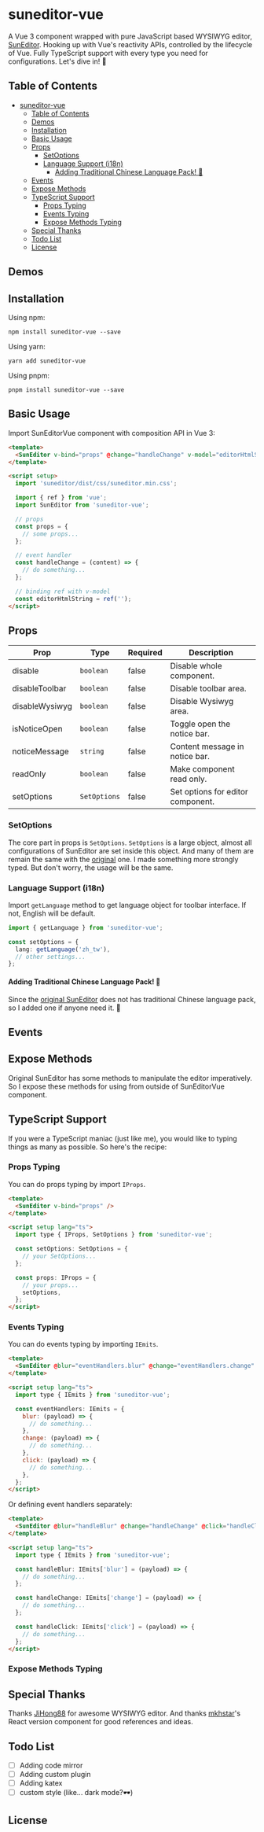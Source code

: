 # suneditor-vue

A Vue 3 component wrapped with pure JavaScript based WYSIWYG editor, [SunEditor](https://github.com/JiHong88/SunEditor). Hooking up with Vue's reactivity APIs, controlled by the lifecycle of Vue. Fully TypeScript support with every type you need for configurations. Let's dive in! 🙌

## Table of Contents

- [suneditor-vue](#suneditor-vue)
  - [Table of Contents](#table-of-contents)
  - [Demos](#demos)
  - [Installation](#installation)
  - [Basic Usage](#basic-usage)
  - [Props](#props)
    - [SetOptions](#setoptions)
    - [Language Support (i18n)](#language-support-i18n)
      - [Adding Traditional Chinese Language Pack! 🎉](#adding-traditional-chinese-language-pack-)
  - [Events](#events)
  - [Expose Methods](#expose-methods)
  - [TypeScript Support](#typescript-support)
    - [Props Typing](#props-typing)
    - [Events Typing](#events-typing)
    - [Expose Methods Typing](#expose-methods-typing)
  - [Special Thanks](#special-thanks)
  - [Todo List](#todo-list)
  - [License](#license)

## Demos

<!-- add demo link here -->

## Installation

Using npm:

```shell
npm install suneditor-vue --save
```

Using yarn:

```shell
yarn add suneditor-vue
```

Using pnpm:

```shell
pnpm install suneditor-vue --save
```

## Basic Usage

Import SunEditorVue component with composition API in Vue 3:

```html
<template>
  <SunEditor v-bind="props" @change="handleChange" v-model="editorHtmlString" />
</template>

<script setup>
  import 'suneditor/dist/css/suneditor.min.css';

  import { ref } from 'vue';
  import SunEditor from 'suneditor-vue';

  // props
  const props = {
    // some props...
  };

  // event handler
  const handleChange = (content) => {
    // do something...
  };

  // binding ref with v-model
  const editorHtmlString = ref('');
</script>
```

## Props

| Prop           | Type         | Required | Description                       |
| -------------- | ------------ | -------- | --------------------------------- |
| disable        | `boolean`    | false    | Disable whole component.          |
| disableToolbar | `boolean`    | false    | Disable toolbar area.             |
| disableWysiwyg | `boolean`    | false    | Disable Wysiwyg area.             |
| isNoticeOpen   | `boolean`    | false    | Toggle open the notice bar.       |
| noticeMessage  | `string`     | false    | Content message in notice bar.    |
| readOnly       | `boolean`    | false    | Make component read only.         |
| setOptions     | `SetOptions` | false    | Set options for editor component. |

### SetOptions

The core part in props is `SetOptions`. `SetOptions` is a large object, almost all configurations of SunEditor are set inside this object. And many of them are remain the same with the [original](./) one. I made something more strongly typed. But don't worry, the usage will be the same.

### Language Support (i18n)

Import `getLanguage` method to get language object for toolbar interface. If not, English will be default.

```ts
import { getLanguage } from 'suneditor-vue';

const setOptions = {
  lang: getLanguage('zh_tw'),
  // other settings...
};
```

#### Adding Traditional Chinese Language Pack! 🎉

Since the [original SunEditor](https://github.com/JiHong88/SunEditor) does not has traditional Chinese language pack, so I added one if anyone need it. 🙌

## Events

## Expose Methods

Original SunEditor has some methods to manipulate the editor imperatively. So I expose these methods for using from outside of SunEditorVue component.

## TypeScript Support

If you were a TypeScript maniac (just like me), you would like to typing things as many as possible. So here's the recipe:

### Props Typing

You can do props typing by import `IProps`.

```html
<template>
  <SunEditor v-bind="props" />
</template>

<script setup lang="ts">
  import type { IProps, SetOptions } from 'suneditor-vue';

  const setOptions: SetOptions = {
    // your SetOptions...
  };

  const props: IProps = {
    // your props...
    setOptions,
  };
</script>
```

### Events Typing

You can do events typing by importing `IEmits`.

```html
<template>
  <SunEditor @blur="eventHandlers.blur" @change="eventHandlers.change" @click="eventHandlers.click" />
</template>

<script setup lang="ts">
  import type { IEmits } from 'suneditor-vue';

  const eventHandlers: IEmits = {
    blur: (payload) => {
      // do something...
    },
    change: (payload) => {
      // do something...
    },
    click: (payload) => {
      // do something...
    },
  };
</script>
```

Or defining event handlers separately:

```html
<template>
  <SunEditor @blur="handleBlur" @change="handleChange" @click="handleClick" />
</template>

<script setup lang="ts">
  import type { IEmits } from 'suneditor-vue';

  const handleBlur: IEmits['blur'] = (payload) => {
    // do something...
  };

  const handleChange: IEmits['change'] = (payload) => {
    // do something...
  };

  const handleClick: IEmits['click'] = (payload) => {
    // do something...
  };
</script>
```

### Expose Methods Typing

<!-- TODO: example -->

## Special Thanks

Thanks [JiHong88](https://github.com/JiHong88) for awesome WYSIWYG editor.
And thanks [mkhstar](https://github.com/mkhstar)'s React version component for good references and ideas.

## Todo List

- [ ] Adding code mirror
- [ ] Adding custom plugin
- [ ] Adding katex
- [ ] custom style (like... dark mode?🕶)

## License

<!-- license message -->
